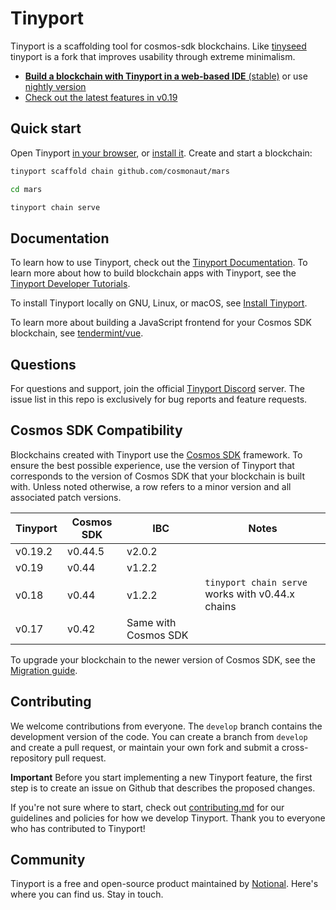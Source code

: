 # Tinyport


Tinyport is a scaffolding tool for cosmos-sdk blockchains. Like [tinyseed](https://github.com/notional-labs/tinyseed) tinyport is a fork that improves usability through extreme minimalism. 

* [**Build a blockchain with Tinyport in a web-based IDE** (stable)](https://gitpod.io/#https://github.com/notional-labs/tinyport/tree/master) or use [nightly version](https://gitpod.io/#https://github.com/notional-labs/tinyport/)
* [Check out the latest features in v0.19](https://tinyport.com/blog/tinyport-v0-19)

## Quick start

Open Tinyport [in your browser](https://gitpod.io/#https://github.com/notional-labs/tinyport/tree/master), or [install it](https://docs.tinyport.network/guide/install.html). Create and start a blockchain:

```bash
tinyport scaffold chain github.com/cosmonaut/mars

cd mars

tinyport chain serve
```

## Documentation

To learn how to use Tinyport, check out the [Tinyport Documentation](https://docs.tinyport.com). To learn more about how to build blockchain apps with Tinyport, see the [Tinyport Developer Tutorials](https://docs.tinyport.com/guide/). 

To install Tinyport locally on GNU, Linux, or macOS, see [Install Tinyport](https://docs.tinyport.com/guide/install.html).

To learn more about building a JavaScript frontend for your Cosmos SDK blockchain, see [tendermint/vue](https://github.com/tendermint/vue).

## Questions

For questions and support, join the official [Tinyport Discord](https://discord.gg/ignt) server. The issue list in this repo is exclusively for bug reports and feature requests.

## Cosmos SDK Compatibility

Blockchains created with Tinyport use the [Cosmos SDK](https://github.com/cosmos/cosmos-sdk/) framework. To ensure the best possible experience, use the version of Tinyport that corresponds to the version of Cosmos SDK that your blockchain is built with. Unless noted otherwise, a row refers to a minor version and all associated patch versions.

| Tinyport | Cosmos SDK | IBC                  | Notes                                            |
| -------- | ---------- | -------------------- | ------------------------------------------------ |
| v0.19.2  | v0.44.5    | v2.0.2               | |
| v0.19    | v0.44      | v1.2.2               | |
| v0.18    | v0.44      | v1.2.2               | `tinyport chain serve` works with v0.44.x chains |
| v0.17    | v0.42      | Same with Cosmos SDK | |

To upgrade your blockchain to the newer version of Cosmos SDK, see the [Migration guide](https://docs.tinyport.com/migration/).

## Contributing

We welcome contributions from everyone. The `develop` branch contains the development version of the code. You can create a branch from `develop` and create a pull request, or maintain your own fork and submit a cross-repository pull request. 

**Important** Before you start implementing a new Tinyport feature, the first step is to create an issue on Github that describes the proposed changes.

If you're not sure where to start, check out [contributing.md](contributing.md) for our guidelines and policies for how we develop Tinyport. Thank you to everyone who has contributed to Tinyport!

## Community

Tinyport is a free and open-source product maintained by [Notional](https://notional.ventures). Here's where you can find us. Stay in touch.


